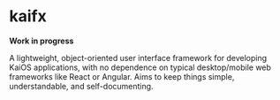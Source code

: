 # kaifx

**Work in progress**

A lightweight, object-oriented user interface framework for developing KaiOS applications, with no dependence on typical desktop/mobile web frameworks like React or Angular. Aims to keep things simple, understandable, and self-documenting.
